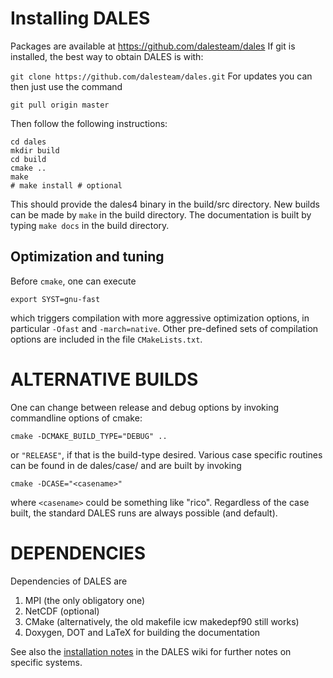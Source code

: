 Installing DALES
================

Packages are available at <https://github.com/dalesteam/dales>
If git is installed, the best way to obtain DALES is with:

`git clone https://github.com/dalesteam/dales.git`
For updates you can then just use the command 
```
git pull origin master
```

Then follow the following instructions:
```
cd dales 
mkdir build 
cd build 
cmake ..
make
# make install # optional
```
This should provide the dales4 binary in the build/src directory. New builds can be made by `make` in the build directory. The documentation is built by typing `make docs` in the build directory.

Optimization and tuning
-----------------------

Before `cmake`, one can execute
```
export SYST=gnu-fast
```
which triggers compilation with more aggressive optimization options, in particular `-Ofast` and `-march=native`. Other pre-defined sets of compilation options are included in the file `CMakeLists.txt`.

ALTERNATIVE BUILDS
==================

One can change between release and debug options by invoking commandline options of cmake:
```
cmake -DCMAKE_BUILD_TYPE="DEBUG" ..
```
or `"RELEASE"`, if that is the build-type desired.
Various case specific routines can be found in de dales/case/<casename> and are built by invoking
```
cmake -DCASE="<casename>"
```
where `<casename>` could be something like "rico". Regardless of the case built, the standard DALES runs are always possible (and default).


DEPENDENCIES
============

Dependencies of DALES are
1) MPI (the only obligatory one)
2) NetCDF (optional)
3) CMake (alternatively, the old makefile icw makedepf90 still works)
4) Doxygen, DOT and LaTeX for building the documentation

See also the [installation notes](https://github.com/dalesteam/dales/wiki/Installation-notes) in the DALES wiki for further notes on specific systems.